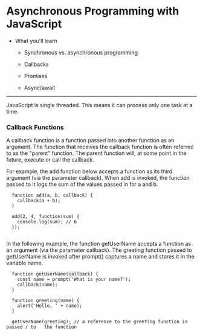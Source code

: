 # Asynchronous Programming with JavaScript

  - What you'll learn
  
    - Synchronous vs. asynchronous programming
    
    - Callbacks
    
    - Promises
    
    - Async/await
    
 ___

JavaScript is single threaded. This means it can process only one task at a time.

### Callback Functions

A callback function is a function passed into another function as an argument. The function that receives the callback function is often referred to as the "parent" function. The parent function will, at some point in the future, execute or call the callback.

For example, the add function below accepts a function as its third argument (via the parameter callback). When add is invoked, the function passed to it logs the sum of the values passed in for a and b.

```
  function add(a, b, callback) {
    callback(a + b);
  }

  add(2, 4, function(sum) {
    console.log(sum); // 6
  });
  
```

In the following example, the function getUserName accepts a function as an argument (via the parameter callback). The greeting function passed to getUserName is invoked after prompt() captures a name and stores it in the variable name.

```
  function getUserName(callback) {
    const name = prompt('What is your name?');
    callback(name);
  }

  function greeting(name) {
    alert('Hello, ' + name);
  }
  
  getUserName(greeting); // a reference to the greeting function is passed / to   the function

```
